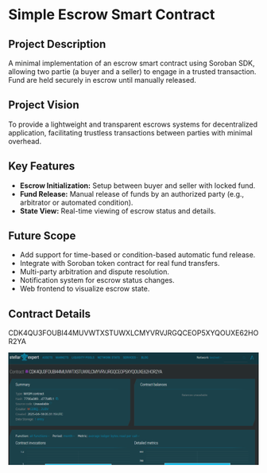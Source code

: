 # Simple Escrow Smart Contract

## Project Description

A minimal implementation of an escrow smart contract using Soroban SDK, allowing two partie (a buyer and a seller) to engage in a trusted transaction. Fund are held
securely in escrow until manually released.

## Project Vision

To provide a lightweight and transparent escrows systems for decentralized application, facilitating trustless transactions between parties with minimal overhead.

## Key Features

- **Escrow Initialization:** Setup between buyer and seller with locked fund.
- **Fund Release:** Manual release of funds by an authorized party (e.g., arbitrator or automated condition).
- **State View:** Real-time viewing of escrow status and details.

## Future Scope

- Add support for time-based or condition-based automatic fund release.
- Integrate with Soroban token contract for real fund transfers.
- Multi-party arbitration and dispute resolution.
- Notification system for escrow status changes.
- Web frontend to visualize escrow state.

## Contract Details
CDK4QU3FOUBI44MUVWTXSTUWXLCMYVRVJRGQCEOP5XYQOUXE62HOR2YA

![alt text](image.png)
















